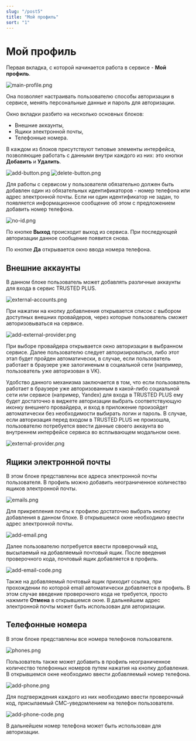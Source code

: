 ```yaml
---
slug: "/post5"
title: "Мой профиль"
sort: "1"
---
```


# Мой профиль
 
Первая вкладка, с которой начинается работа в сервисе - **Мой профиль**.

![main-profile.png](./images/main-profile.png "Внешний вид вкладки Мой профиль")

Она позволяет настраивать пользователю способы авторизации в сервисе, менять персональные данные и пароль для авторизации.

Окно вкладки разбито на несколько основных блоков: 
- Внешние аккаунты, 
- Ящики электронной почты, 
- Телефонные номера.

 В каждом из блоков присутствуют типовые элементы интерфейса, позволяющие работать с данными внутри каждого из них: это кнопки **Добавить** и **Удалить**.

![add-button.png](./images/add-button.png "Кнопка Добавить") ![delete-button.png](./images/delete-button.png "Кнопка Удалить")

Для работы с сервисом у пользователя обязательно должен быть добавлен один из обязательных идентификаторов - номер телефона или адрес электронной почты.
Если ни один идентификатор не задан, то появляется информационное сообщение об этом с предложением добавить номер телефона.

![no-id.png](./images/no-id.png "Сообщение об отсутствии идентификаторов")

По кнопке **Выход** происходит выход из сервиса. При последующей авторизации данное сообщение появится снова.

По кнопке **Да** открывается окно ввода номера телефона. 

## Внешние аккаунты

В данном блоке пользователь может добавлять различные аккаунты для входа в сервис TRUSTED PLUS. 
 
![external-accounts.png](./images/external-accounts.png "Блок Внешние аккаунты")

При нажатии на кнопку добавлнения открывается список с выбором доступных внешних провайдеров, через которые пользователь сможет авторизовываться на сервисе.

![add-external-provider.png](./images/add-external-provider.png "Окно выбора внешнего провайдера")

 При выборе провайдера открывается окно авторизации в выбранном сервисе. Далее пользователю следует авторизироваться, либо этот этап будет пройден автоматически, в случае, если пользователь работает в браузере уже залогиненым в социальной сети (например, пользователь уже авторизован в VK).
 
Удобство данного механизма заключается в том, что если пользователь работает в браузере уже авторизованным в какой-либо социальной сети или сервисе (например, Yandex) для входа в TRUSTED PLUS ему будет достаточно  в виджете авторизации выбрать соответствующую иконку внешнего провайдера, и вход в приложение произойдет автоматически без необходимости выбирать логин и пароль. В случае, если авторизация перед входом в TRUSTED PLUS не произошла, пользователю потребуется ввести данные своего аккаунта во внутреннем интерфейсе сервиса во всплывающем модальном окне.

![external-provider.png](./images/external-provider.png "Внешний вид блока провайдеров в виджете авторизации")



## Ящики электронной почты

В этом блоке  представлены все адреса электронной почты пользователя. В профиль можно добавить неограниченное количество ящиков электронной почты.

 ![emails.png](./images/emails.png "Блок Ящики электронной почты")

 Для прикрепления почты к профилю достаточно выбрать кнопку добавления в данном блоке. В открывшемся окне необходимо ввести адрес электронной почты. 

 ![add-email.png](./images/add-email.png "Окно ввода email")

Далее пользователю потребуется ввести проверочный код, высылаемый на добавляемый почтовый ящик. После введения проверочного кода, почтовый ящик добавляется в профиль. 

![add-email-code.png](./images/add-email-code.png "Форма ввода кода подтверждения адреса электронной почты")

Также на добавляемый почтовый ящик приходит ссылка, при прохождении по которой email автоматически добавляется в профиль. В этом случае введение проверочного кода не требуется, просто нажмите **Отмена** в открывшемся окне. В дальнейшем адрес электронной почты может быть использован для авторизации. 

## Телефонные номера

В этом блоке  представлены все номера телефонов пользователя. 

![phones.png](./images/phones.png "Блок Телефонные номера")

Пользователь также может добавить в профиль неограниченное количество телефонных номеров путем нажатия на кнопку добавления. В открывшемся окне необходимо ввести добавляемый номер телефона.

![add-phone.png](./images/add-phone.png "Окно ввода Телефонного номера")

 Для подтверждения каждого из них необходимо ввести проверочный код, присылаемый СМС-уведомлением на телефон пользователя.

![add-phone-code.png](./images/add-phone-code.png "Форма подтверждения номера телефона")
 
В дальнейшем номер телефона может быть использован для авторизации.

